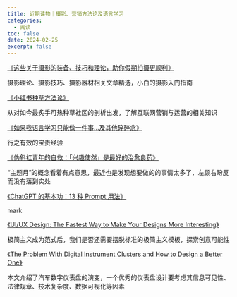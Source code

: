```yaml
---
title: 近期读物｜摄影、营销方法论及语言学习
categories:
  - 阅读
toc: false
date: 2024-02-25
excerpt: false
---
```


[《这些关于摄影的装备、技巧和理论，助你假期拍摄更顺利》](https://sspai.com/post/75837)

摄影理论、摄影技巧、摄影器材相关文章精选，小白的摄影入门指南



[《小红书种草方法论》](https://docs.qq.com/pdf/DTmFvb25XbWFqSXVD?)

从对如今最炙手可热种草社区的剖析出发，了解互联网营销与运营的相关知识



[《如果我语言学习只能做一件事…及其他碎碎念》](https://sspai.com/post/85611)

行之有效的宝贵经验



[《伪斜杠青年的自救：「兴趣使然」是最好的治愈良药》](https://sspai.com/post/86625)

“主题月”的概念看着有点意思，最近也是发现想要做的的事情太多了，左顾右盼反而没有落到实处



[《ChatGPT 的基本功：13 种 Prompt 用法》](https://sspai.com/post/78593)

mark



[《UI/UX Design: The Fastest Way to Make Your Designs More Interesting》](https://medium.com/@nicklawrencedesign/ui-ux-design-the-fastest-way-to-make-your-designs-more-interesting-77ea358a65bd)

极简主义成为范式后，我们是否还需要摆脱标准的极简主义模板，探索创意可能性



[《The Problem With Digital Instrument Clusters and How to Design a Better One》](https://www.theturnsignalblog.com/the-problem-with-digital-instrument-clusters-and-how-to-design-a-better-one/)

本文介绍了汽车数字仪表盘的演变，一个优秀的仪表盘设计要考虑其信息可见性、法律规章、技术复杂度、数据可视化等因素
